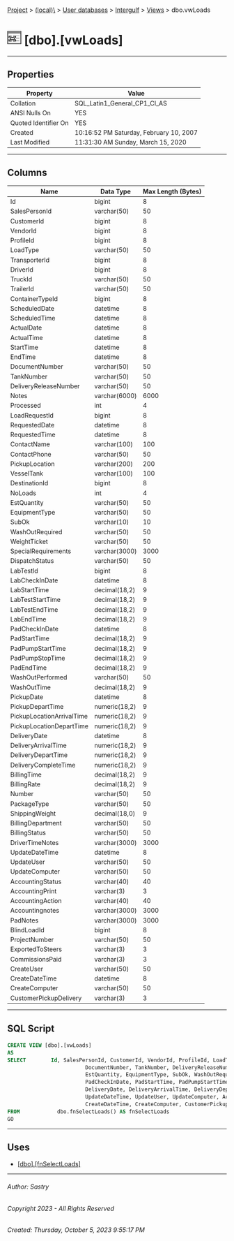 #### 

[Project](../../../../index.md) > [(local)\\](../../../index.md) > [User databases](../../index.md) > [Intergulf](../index.md) > [Views](Views.md) > dbo.vwLoads

# ![Views](../../../../Images/View32.png) [dbo].[vwLoads]

---

## <a name="#properties"></a>Properties

| Property | Value |
|---|---|
| Collation | SQL_Latin1_General_CP1_CI_AS |
| ANSI Nulls On | YES |
| Quoted Identifier On | YES |
| Created | 10:16:52 PM Saturday, February 10, 2007 |
| Last Modified | 11:31:30 AM Sunday, March 15, 2020 |


---

## <a name="#columns"></a>Columns

| Name | Data Type | Max Length (Bytes) |
|---|---|---|
| Id | bigint | 8 |
| SalesPersonId | varchar(50) | 50 |
| CustomerId | bigint | 8 |
| VendorId | bigint | 8 |
| ProfileId | bigint | 8 |
| LoadType | varchar(50) | 50 |
| TransporterId | bigint | 8 |
| DriverId | bigint | 8 |
| TruckId | varchar(50) | 50 |
| TrailerId | varchar(50) | 50 |
| ContainerTypeId | bigint | 8 |
| ScheduledDate | datetime | 8 |
| ScheduledTime | datetime | 8 |
| ActualDate | datetime | 8 |
| ActualTime | datetime | 8 |
| StartTime | datetime | 8 |
| EndTime | datetime | 8 |
| DocumentNumber | varchar(50) | 50 |
| TankNumber | varchar(50) | 50 |
| DeliveryReleaseNumber | varchar(50) | 50 |
| Notes | varchar(6000) | 6000 |
| Processed | int | 4 |
| LoadRequestId | bigint | 8 |
| RequestedDate | datetime | 8 |
| RequestedTime | datetime | 8 |
| ContactName | varchar(100) | 100 |
| ContactPhone | varchar(50) | 50 |
| PickupLocation | varchar(200) | 200 |
| VesselTank | varchar(100) | 100 |
| DestinationId | bigint | 8 |
| NoLoads | int | 4 |
| EstQuantity | varchar(50) | 50 |
| EquipmentType | varchar(50) | 50 |
| SubOk | varchar(10) | 10 |
| WashOutRequired | varchar(50) | 50 |
| WeightTicket | varchar(50) | 50 |
| SpecialRequirements | varchar(3000) | 3000 |
| DispatchStatus | varchar(50) | 50 |
| LabTestId | bigint | 8 |
| LabCheckInDate | datetime | 8 |
| LabStartTime | decimal(18,2) | 9 |
| LabTestStartTime | decimal(18,2) | 9 |
| LabTestEndTime | decimal(18,2) | 9 |
| LabEndTime | decimal(18,2) | 9 |
| PadCheckInDate | datetime | 8 |
| PadStartTime | decimal(18,2) | 9 |
| PadPumpStartTime | decimal(18,2) | 9 |
| PadPumpStopTime | decimal(18,2) | 9 |
| PadEndTime | decimal(18,2) | 9 |
| WashOutPerformed | varchar(50) | 50 |
| WashOutTime | decimal(18,2) | 9 |
| PickupDate | datetime | 8 |
| PickupDepartTime | numeric(18,2) | 9 |
| PickupLocationArrivalTime | numeric(18,2) | 9 |
| PickupLocationDepartTime | numeric(18,2) | 9 |
| DeliveryDate | datetime | 8 |
| DeliveryArrivalTime | numeric(18,2) | 9 |
| DeliveryDepartTime | numeric(18,2) | 9 |
| DeliveryCompleteTime | numeric(18,2) | 9 |
| BillingTime | decimal(18,2) | 9 |
| BillingRate | decimal(18,2) | 9 |
| Number | varchar(50) | 50 |
| PackageType | varchar(50) | 50 |
| ShippingWeight | decimal(18,0) | 9 |
| BillingDepartment | varchar(50) | 50 |
| BillingStatus | varchar(50) | 50 |
| DriverTimeNotes | varchar(3000) | 3000 |
| UpdateDateTime | datetime | 8 |
| UpdateUser | varchar(50) | 50 |
| UpdateComputer | varchar(50) | 50 |
| AccountingStatus | varchar(40) | 40 |
| AccountingPrint | varchar(3) | 3 |
| AccountingAction | varchar(40) | 40 |
| Accountingnotes | varchar(3000) | 3000 |
| PadNotes | varchar(3000) | 3000 |
| BlindLoadId | bigint | 8 |
| ProjectNumber | varchar(50) | 50 |
| ExportedToSteers | varchar(3) | 3 |
| CommissionsPaid | varchar(3) | 3 |
| CreateUser | varchar(50) | 50 |
| CreateDateTime | datetime | 8 |
| CreateComputer | varchar(50) | 50 |
| CustomerPickupDelivery | varchar(3) | 3 |


---

## <a name="#sqlscript"></a>SQL Script

```sql
CREATE VIEW [dbo].[vwLoads]
AS
SELECT        Id, SalesPersonId, CustomerId, VendorId, ProfileId, LoadType, TransporterId, DriverId, TruckId, TrailerId, ContainerTypeId, ScheduledDate, ScheduledTime, ActualDate, ActualTime, StartTime, EndTime, 
                         DocumentNumber, TankNumber, DeliveryReleaseNumber, Notes, Processed, LoadRequestId, RequestedDate, RequestedTime, ContactName, ContactPhone, PickupLocation, VesselTank, DestinationId, NoLoads, 
                         EstQuantity, EquipmentType, SubOk, WashOutRequired, WeightTicket, SpecialRequirements, DispatchStatus, LabTestId, LabCheckInDate, LabStartTime, LabTestStartTime, LabTestEndTime, LabEndTime, 
                         PadCheckInDate, PadStartTime, PadPumpStartTime, PadPumpStopTime, PadEndTime, WashOutPerformed, WashOutTime, PickupDate, PickupDepartTime, PickupLocationArrivalTime, PickupLocationDepartTime, 
                         DeliveryDate, DeliveryArrivalTime, DeliveryDepartTime, DeliveryCompleteTime, BillingTime, BillingRate, Number, PackageType, ShippingWeight, BillingDepartment, BillingStatus, DriverTimeNotes, 
                         UpdateDateTime, UpdateUser, UpdateComputer, AccountingStatus, AccountingPrint, AccountingAction, Accountingnotes, PadNotes, BlindLoadId, ProjectNumber, ExportedToSteers, CommissionsPaid, CreateUser, 
                         CreateDateTime, CreateComputer, CustomerPickupDelivery
FROM            dbo.fnSelectLoads() AS fnSelectLoads
GO

```


---

## <a name="#uses"></a>Uses

* [[dbo].[fnSelectLoads]](../Programmability/Functions/Table-valued_Functions/dbo_fnSelectLoads.md)


---

###### Author:  Sastry

###### Copyright 2023 - All Rights Reserved

###### Created: Thursday, October 5, 2023 9:55:17 PM

